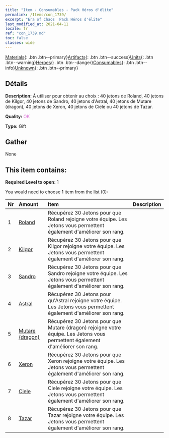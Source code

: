 ```yaml
---
title: "Item - Consumables - Pack Héros d'élite"
permalink: /Items/con_1739/
excerpt: "Era of Chaos  Pack Héros d'élite"
last_modified_at: 2021-04-11
locale: fr
ref: "con_1739.md"
toc: false
classes: wide
---
```

 [Materials](/fr/Items/){: .btn .btn--primary}[Artifacts](/fr/Items/Artifacts/){: .btn .btn--success}[Units](/fr/Items/Units/){: .btn .btn--warning}[Heroes](/fr/Items/Heroes/){: .btn .btn--danger}[Consumables](/fr/Items/Consumables/){: .btn .btn--info}[Unknown](/fr/Items/Unknown/){: .btn .btn--primary}

## Détails
 **Description:** À utiliser pour obtenir au choix : 40 jetons de Roland, 40 jetons de Kilgor, 40 jetons de Sandro, 40 jetons d'Astral, 40 jetons de Mutare (dragon), 40 jetons de Xeron, 40 jetons de Ciele ou 40 jetons de Tazar.

 **Quality:** <span style="color: #DA70D6">OK</span>

 **Type:** Gift

## Gather

  None

## This item contains:

 **Required Level to open:** 1

 You would need to choose 1 item from the list (0):

  | Nr | Amount |     Item    | Description |
  |:---|:-------|:------------|:-----------:|
  | 1 | [Roland](/fr/Items/her_362/) | Récupérez 30 Jetons pour que Roland rejoigne votre équipe. Les Jetons vous permettent également d'améliorer son rang. | 
  | 2 | [Kilgor](/fr/Items/her_374/) | Récupérez 30 Jetons pour que Kilgor rejoigne votre équipe. Les Jetons vous permettent également d'améliorer son rang. | 
  | 3 | [Sandro](/fr/Items/her_371/) | Récupérez 30 Jetons pour que Sandro rejoigne votre équipe. Les Jetons vous permettent également d'améliorer son rang. | 
  | 4 | [Astral](/fr/Items/her_388/) | Récupérez 30 Jetons pour qu'Astral rejoigne votre équipe. Les Jetons vous permettent également d'améliorer son rang. | 
  | 5 | [Mutare (dragon)](/fr/Items/her_390/) | Récupérez 30 Jetons pour que Mutare (dragon) rejoigne votre équipe. Les Jetons vous permettent également d'améliorer son rang. | 
  | 6 | [Xeron](/fr/Items/her_383/) | Récupérez 30 Jetons pour que Xeron rejoigne votre équipe. Les Jetons vous permettent également d'améliorer son rang. | 
  | 7 | [Ciele](/fr/Items/her_382/) | Récupérez 30 Jetons pour que Ciele rejoigne votre équipe. Les Jetons vous permettent également d'améliorer son rang. | 
  | 8 | [Tazar](/fr/Items/her_393/) | Récupérez 30 Jetons pour que Tazar rejoigne votre équipe. Les Jetons vous permettent également d'améliorer son rang. | 
